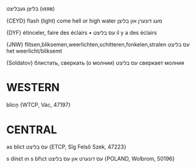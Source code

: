 בליצן
געבליצט
(ᴠᴇʀʙ)

{CEYD}
flash (light)
come hell or high water מעג דונערן און בליצן

{DYF}
étinceler, faire des éclairs
• עס בליצט il y a des éclairs

{JNW}
flitsen,bliksemen,weerlichten,schitteren,fonkelen,stralen
עס בליצט
het weerlicht/bliksemt

{Soldatov}
блистать, сверкать (о молнии)
עס בליצט
сверкает молния

WESTERN
========

blicn̩ {WTCP, Vác, 47197}

CENTRAL
========

əs blict עס בליצט {ETCP, Sîg Felső Szek, 47223}

s dinɛt ɩn s blʲɩct עס דונערט און עס בליצט {POLAND, Wolbrom, 50196}